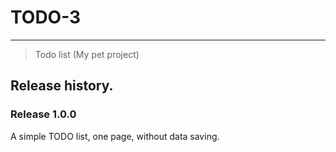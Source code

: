 # TODO-3
***

> Todo list (My pet project)

## Release history.

### Release 1.0.0

A simple TODO list, one page, without data saving.
